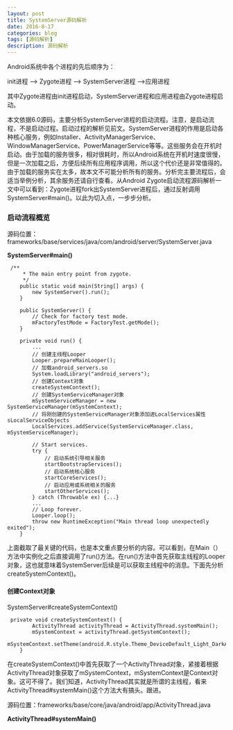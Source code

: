 ```yaml
---
layout: post
title: SystemServer源码解析
date: 2016-8-17
categories: blog
tags: [源码解析]
description: 源码解析
---
```


Android系统中各个进程的先后顺序为：

init进程 –-> Zygote进程 –> SystemServer进程 –>应用进程

其中Zygote进程由init进程启动，SystemServer进程和应用进程由Zygote进程启动。

本文依据6.0源码，主要分析SystemServer进程的启动流程。注意，是启动流程，不是启动过程。启动过程的解析见前文。SystemServer进程的作用是启动各种核心服务，例如Installer、ActivityManagerService、WindowManagerService、PowerManagerService等等。这些服务会在开机时启动。由于加载的服务很多，相对很耗时，所以Android系统在开机时速度很慢，但是一次加载之后，方便后续所有应用程序调用，所以这个代价还是非常值得的。由于加载的服务实在太多，故本文不可能分析所有的服务。分析完主要流程后，会适当举例分析，其余服务还请自行查看。从Android Zygote启动流程源码解析一文中可以看到：Zygote进程fork出SystemServer进程后，通过反射调用SystemServer#main()。以此为切入点，一步步分析。


### 启动流程概览

源码位置：frameworks/base/services/java/com/android/server/SystemServer.java 

**SystemServer#main()**          

```
 /**
     * The main entry point from zygote.
     */
    public static void main(String[] args) {
        new SystemServer().run();
    }

    public SystemServer() {
        // Check for factory test mode.
        mFactoryTestMode = FactoryTest.getMode();
    }

    private void run() {
        ...
        // 创建主线程Looper
        Looper.prepareMainLooper();
        // 加载android_servers.so
        System.loadLibrary("android_servers");
        // 创建Context对象
        createSystemContext();
        // 创建SystemServiceManager对象
        mSystemServiceManager = new SystemServiceManager(mSystemContext);
        // 将刚创建的SystemServiceManager对象添加进LocalServices属性sLocalServiceObjects
        LocalServices.addService(SystemServiceManager.class, mSystemServiceManager);

        // Start services.
        try {
            // 启动系统引导相关服务
            startBootstrapServices();
            // 启动系统核心服务
            startCoreServices();
            // 启动应用或系统相关的服务
            startOtherServices();
        } catch (Throwable ex) {...}
        ...
        // Loop forever.
        Looper.loop();
        throw new RuntimeException("Main thread loop unexpectedly exited");
    }
```

上面截取了最关键的代码，也是本文重点要分析的内容。可以看到，在Main（）方法中实例化之后直接调用了run()方法。在run()方法中首先获取主线程的Looper对象，这也就意味着SystemServer后续是可以获取主线程中的消息。下面先分析createSystemContext()。

#### 创建Context对象

SystemServer#createSystemContext()


```
 private void createSystemContext() {
        ActivityThread activityThread = ActivityThread.systemMain();
        mSystemContext = activityThread.getSystemContext();
        mSystemContext.setTheme(android.R.style.Theme_DeviceDefault_Light_DarkActionBar);
    }
```

在createSystemContext()中首先获取了一个ActivityThread对象，紧接着根据ActivityThread对象获取了mSystemContext，mSystemContext是Context对象。这可不得了。我们知道，ActivityThread其实就是所谓的主线程，看来ActivityThread#systemMain()这个方法大有搞头。跟进。

源码位置：frameworks/base/core/java/android/app/ActivityThread.java 

**ActivityThread#systemMain()**

